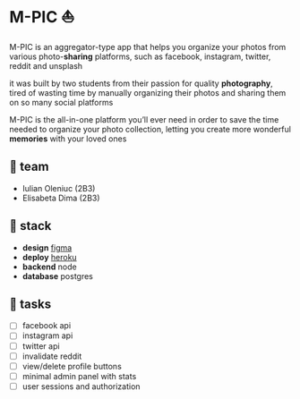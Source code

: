 # M-PIC ⛵

M-PIC is an aggregator-type app that helps you organize your photos from various photo-**sharing** platforms, such as facebook, instagram, twitter, reddit and unsplash

it was built by two students from their passion for quality **photography**, tired of wasting time by manually organizing their photos and sharing them on so many social platforms

M-PIC is the all-in-one platform you’ll ever need in order to save the time needed to organize your photo collection, letting you create more wonderful **memories** with your loved ones

## 🚀 team

- Iulian Oleniuc (2B3)
- Elisabeta Dima (2B3)

## 🔭 stack

- **design** [figma](https://www.figma.com/file/FPE0X6J8mfUDaEQ6Sg8xH9/web)
- **deploy** [heroku](https://m-p1c.herokuapp.com/)
- **backend** node
- **database** postgres

## 🦆 tasks

- [ ] facebook api
- [ ] instagram api
- [ ] twitter api
- [ ] invalidate reddit
- [ ] view/delete profile buttons
- [ ] minimal admin panel with stats
- [ ] user sessions and authorization
